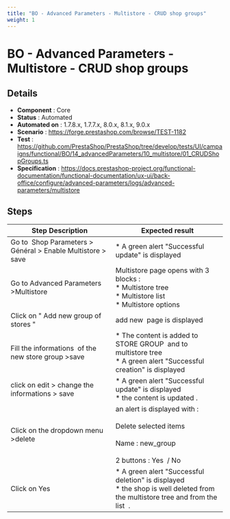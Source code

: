 ```yaml
---
title: "BO - Advanced Parameters - Multistore - CRUD shop groups"
weight: 1
---
```


# BO - Advanced Parameters - Multistore - CRUD shop groups
## Details
* **Component** : Core
* **Status** : Automated
* **Automated on** : 1.7.8.x, 1.7.7.x, 8.0.x, 8.1.x, 9.0.x
* **Scenario** : https://forge.prestashop.com/browse/TEST-1182
* **Test** : https://github.com/PrestaShop/PrestaShop/tree/develop/tests/UI/campaigns/functional/BO/14_advancedParameters/10_multistore/01_CRUDShopGroups.ts
* **Specification** : https://docs.prestashop-project.org/functional-documentation/functional-documentation/ux-ui/back-office/configure/advanced-parameters/logs/advanced-parameters/multistore

## Steps
| Step Description | Expected result |
| ----- | ----- |
| Go to  Shop Parameters > Général > Enable Multistore > save | * A green alert "Successful update" is displayed |
| Go to Advanced Parameters >Multistore | Multistore page opens with 3 blocks : <br> * Multistore tree <br> * Multistore list <br> * Multistore options |
| Click on " Add new group of stores " | add new  page is displayed |
| Fill the informations  of the new store group >save | * The content is added to STORE GROUP  and to multistore tree<br> * A green alert "Successful creation" is displayed |
| click on edit > change the informations > save | * A green alert "Successful update" is displayed<br> * the content is updated . |
| Click on the dropdown menu >delete | an alert is displayed with : <br><br>Delete selected items<br><br>Name : new_group<br><br>2 buttons : Yes  / No |
| Click on Yes | * A green alert "Successful deletion" is displayed<br> * the shop is well deleted from the multistore tree and from the list  . |
